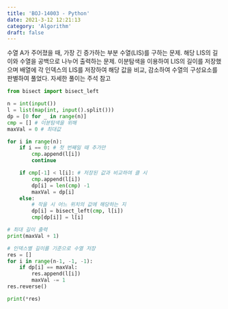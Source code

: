 ```yaml
---
title: 'BOJ-14003 - Python'
date: 2021-3-12 12:21:13
category: 'Algorithm'
draft: false
---
```

수열 A가 주어졌을 때, 가장 긴 증가하는 부분 수열(LIS)를 구하는 문제. 해당 LIS의 길이와 수열을 공백으로 나누어 출력하는 문제. 이분탐색을 이용하여 LIS의 길이를 저장했으며 배열에 각 인덱스의 LIS를 저장하여 해당 값을 비교, 감소하여 수열의 구성요소를 판별하여 풀었다. 자세한 풀이는 주석 참고
```python
from bisect import bisect_left

n = int(input())
l = list(map(int, input().split()))
dp = [0 for _ in range(n)]
cmp = [] # 이분탐색을 위해
maxVal = 0 # 최대값

for i in range(n):
    if i == 0: # 첫 번째일 때 추가만
        cmp.append(l[i])
        continue

    if cmp[-1] < l[i]: # 저장된 값과 비교하여 클 시
        cmp.append(l[i])
        dp[i] = len(cmp) -1
        maxVal = dp[i]
    else:
        # 작을 시 어느 위치의 값에 해당하는 지
        dp[i] = bisect_left(cmp, l[i])
        cmp[dp[i]] = l[i]

# 최대 길이 출력
print(maxVal + 1)

# 인덱스별 길이를 기준으로 수열 저장
res = []
for i in range(n-1, -1, -1):
    if dp[i] == maxVal:
        res.append(l[i])
        maxVal -= 1
res.reverse()

print(*res)

```